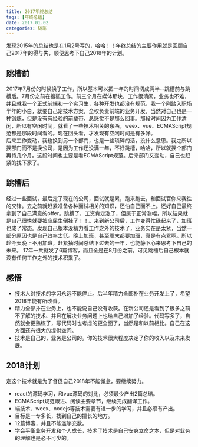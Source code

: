 ```yaml
---
title: 2017年终总结
tags: [年终总结]
date: 2017.01.02
categories: 随笔
---
```

发现2015年的总结也是在1月2号写的，哈哈！！年终总结的主要作用就是回顾自己2017年的得与失，顺便思考下自己2018年的计划。

## 跳槽前
2017年7月份的时候换了工作，所以基本可以把一年的时间切成两半--跳槽前与跳槽后。7月份之前在搜狐工作。前三个月在媒体那块，工作很清闲，业务也不难，并且就我一个正式前端和一个实习生，各种开发也都没有规范，我一个刚踏入职场半年的小白，就要自己定技术方案，全权负责前端的业务开发，当然对自己也是一种锻炼，但是没有有经验的前辈带，总感觉不是那么回事。那段时间因为工作清闲，所以有空闲时间，就看了一些技术相关的东西，weex、vue、ECMAScript规范都是那段时间看的。现在回头看，才发现有空闲时间是有多好。  
后来工作变动，我也换到另一个部门，也是一些琐碎的活，没什么意思。我之所以换部门而不是换公司，是因为工作还没满一年，不好跳槽，哈哈，所以就换个部门再待几个月。这段时间也主要是看ECMAScript规范。后来部门又变动，自己也赶紧的找下家了。

## 跳槽后
经过一些面试，最后定了现在的公司，面试就是累，跑来跑去，和面试官你来我往的交锋。去之前就赶紧准备各种面试相关的知识，还怕自己面不上。还好自己最终拿到了自己满意的offer。跳槽了，工资肯定涨了，但属于正常涨幅，所以结果就是自己很快就要被应届生倒挂了！！。来到新公司后，工作变得忙碌起来了，加班也成了常态。发现自己根本没精力看工作之外的技术了，业务实在是太紧，当然一部分原因也是自己效率太低。晚上加班，甚至周末都要加班，真是有点累啊。所以趁今天晚上不用加班，赶紧抽时间总结下过去的一年，也能静下心来思考下自己的未来。
17年一共就发了6篇博客，而且全是在8月份之前，可见跳槽后自己根本就没有任何工作之外的技术积累了。

## 感悟
* 技术人对技术的学习永远不能停止。后半年精力全部扑在业务开发上了，希望2018年能有所改善。
* 精力全部扑在业务上，也不能说自己没有收获。在新公司还是看到了很多之前不了解的技术、并且在解决业务问题上也给自己增加了经验。代码写多了，自然就会更熟练了，写代码时也考虑的更全面了，当然是和以前相比。自己在这方面还有很大的提供空间。
* 技术是自己的，业务是公司的。你的技术很大程度决定了你的收入以及未来发展。

## 2018计划
定这个技术就是为了督促自己2018年不能懈怠，要继续努力。
* react的源码学习，和vue源码的对比，必须最少产出2篇总结。
* ECMAScript规范跟进、阅读主要章节，继续完成翻译工作。
* 端技术、weex、nodejs等技术需要有进一步的学习，并且必须有产出。
* 目标是一专多长，找到自己的擅长的地方。
* 12篇博客，并且不能滥竽充数。
* 学会平衡业务开发和个人成长，技术了技术是自己安身立命之本，但是对业务的理解也是必不可少的。
